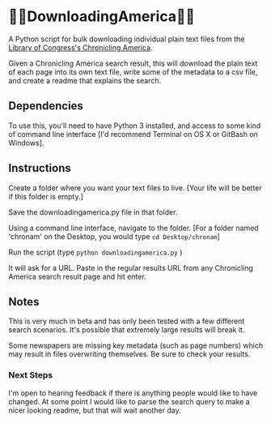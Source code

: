 # 📰📂DownloadingAmerica📂📰

A Python script for bulk downloading individual plain text files from the [Library of Congress's Chronicling America](https://chroniclingamerica.loc.gov/).

Given a Chronicling America search result, this will download the plain text of each page into its own text file, write some of the metadata to a csv file, and create a readme that explains the search.

## Dependencies
To use this, you'll need to have Python 3 installed, and access to some kind of command line interface [I'd recommend Terminal on OS X or GitBash on Windows].

## Instructions
Create a folder where you want your text files to live. [Your life will be better if this folder is empty.]

Save the downloadingamerica.py file in that folder.

Using a command line interface, navigate to the folder. [For a folder named 'chronam' on the Desktop, you would type `cd Desktop/chronam`]

Run the script (type `python downloadingamerica.py` )

It will ask for a URL. Paste in the regular results URL from any Chronicling America search result page and hit enter.

## Notes
This is very much in beta and has only been tested with a few different search scenarios. It's possible that extremely large results will break it.

Some newspapers are missing key metadata (such as page numbers) which may result in files overwriting themselves. Be sure to check your results.

### Next Steps
I'm open to hearing feedback if there is anything people would like to have changed. At some point I would like to parse the search query to make a nicer looking readme, but that will wait another day.
